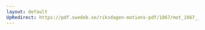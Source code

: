 ```yaml
---
layout: default
UpRedirect: https://pdf.swedeb.se/riksdagen-motions-pdf/1867/mot_1867__ak__00174/mot_1867__ak__00174_004.pdf
---
```


